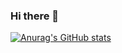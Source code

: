 ### Hi there 👋

[![Anurag's GitHub stats](https://github-readme-stats.vercel.app/api?username=tniita)](https://github.com/anuraghazra/github-readme-stats)

<!--
**tniita/tniita** is a ✨ _special_ ✨ repository because its `README.md` (this file) appears on your GitHub profile.

Here are some ideas to get you started:

- 🔭 I’m currently working on ...
- 🌱 I’m currently learning ...
- 👯 I’m looking to collaborate on ...
- 🤔 I’m looking for help with ...
- 💬 Ask me about ...
- 📫 How to reach me: ...
- 😄 Pronouns: ...
- ⚡ Fun fact: ...
-->
